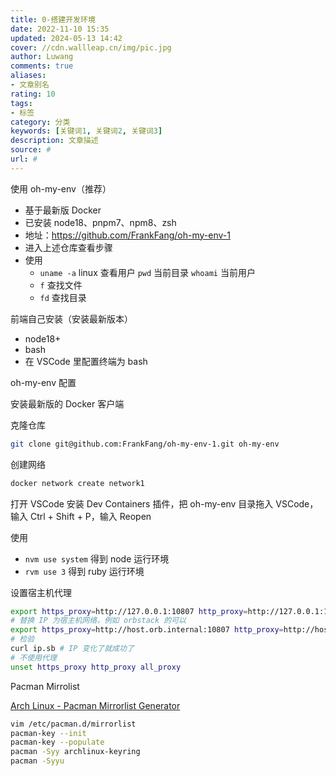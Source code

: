 ```yaml
---
title: 0-搭建开发环境
date: 2022-11-10 15:35
updated: 2024-05-13 14:42
cover: //cdn.wallleap.cn/img/pic.jpg
author: Luwang
comments: true
aliases:
- 文章别名
rating: 10
tags:
- 标签
category: 分类
keywords: [关键词1, 关键词2, 关键词3]
description: 文章描述
source: #
url: #
---
```


使用 oh-my-env（推荐）

- 基于最新版 Docker
- 已安装 node18、pnpm7、npm8、zsh
- 地址：<https://github.com/FrankFang/oh-my-env-1>
- 进入上述仓库查看步骤
- 使用
	- `uname -a` linux 查看用户 `pwd` 当前目录 `whoami` 当前用户
	- `f` 查找文件
	- `fd` 查找目录

前端自己安装（安装最新版本）

- node18+
- bash
- 在 VSCode 里配置终端为 bash

oh-my-env 配置

安装最新版的 Docker 客户端

克隆仓库

```sh
git clone git@github.com:FrankFang/oh-my-env-1.git oh-my-env
```

创建网络

```sh
docker network create network1
```

打开 VSCode 安装 Dev Containers 插件，把 oh-my-env 目录拖入 VSCode，输入 Ctrl + Shift + P，输入 Reopen

使用

- `nvm use system` 得到 node 运行环境
- `rvm use 3` 得到 ruby 运行环境

设置宿主机代理

```sh
export https_proxy=http://127.0.0.1:10807 http_proxy=http://127.0.0.1:10807 all_proxy=socks5://127.0.0.1:10807
# 替换 IP 为宿主机网络，例如 orbstack 的可以
export https_proxy=http://host.orb.internal:10807 http_proxy=http://host.orb.internal:10807 all_proxy=http://host.orb.internal:10807
# 检验
curl ip.sb # IP 变化了就成功了
# 不使用代理
unset https_proxy http_proxy all_proxy
```

Pacman Mirrolist

[Arch Linux - Pacman Mirrorlist Generator](https://archlinux.org/mirrorlist/)

```sh
vim /etc/pacman.d/mirrorlist
pacman-key --init
pacman-key --populate
pacman -Syy archlinux-keyring
pacman -Syyu
```

